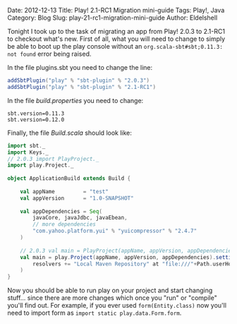 Date: 2012-12-13
Title: Play! 2.1-RC1 Migration mini-guide
Tags: Play!, Java
Category: Blog
Slug: play-21-rc1-migration-mini-guide
Author: Eldelshell

Tonight I took up to the task of migrating an app from Play! 2.0.3 to 2.1-RC1 
to checkout what's new. First of all, what you will need to change to simply 
be able to boot up the play console without an `org.scala-sbt#sbt;0.11.3: not found` error being raised.

In the file plugins.sbt you need to change the line:

~~~scala
addSbtPlugin("play" % "sbt-plugin" % "2.0.3")
addSbtPlugin("play" % "sbt-plugin" % "2.1-RC1")
~~~

In the file _build.properties_ you need to change:

~~~
sbt.version=0.11.3
sbt.version=0.12.0
~~~
Finally, the file _Build.scala_ should look like:

~~~scala
import sbt._
import Keys._
// 2.0.3 import PlayProject._
import play.Project._
 
object ApplicationBuild extends Build {
 
    val appName         = "test"
    val appVersion      = "1.0-SNAPSHOT"
 
    val appDependencies = Seq(
        javaCore, javaJdbc, javaEbean,
        // more dependencies
        "com.yahoo.platform.yui" % "yuicompressor" % "2.4.7"
    )
 
    // 2.0.3 val main = PlayProject(appName, appVersion, appDependencies, mainLang = JAVA).settings(
    val main = play.Project(appName, appVersion, appDependencies).settings(
        resolvers += "Local Maven Repository" at "file:///"+Path.userHome.absolutePath+"/.m2/repository/"
    )
}
~~~

Now you should be able to run play on your project and start changing 
stuff... since there are more changes which once you "run" or  "compile" 
you'll find out. For example, if you ever used `form(Entity.class)` now 
you'll need to import form as `import static play.data.Form.form`.
